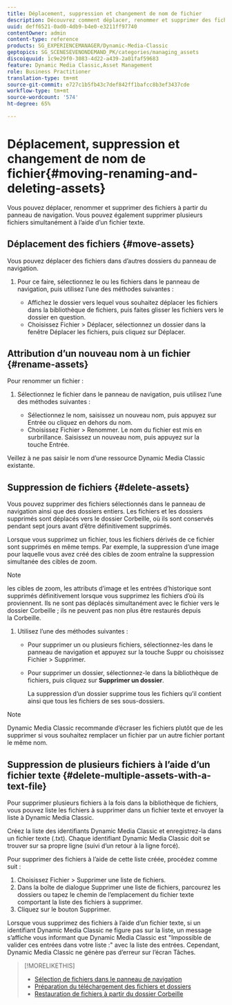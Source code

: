 ```yaml
---
title: Déplacement, suppression et changement de nom de fichier
description: Découvrez comment déplacer, renommer et supprimer des fichiers.
uuid: deff6521-0ad0-4db9-b4e0-e3211ff97740
contentOwner: admin
content-type: reference
products: SG_EXPERIENCEMANAGER/Dynamic-Media-Classic
geptopics: SG_SCENESEVENONDEMAND_PK/categories/managing_assets
discoiquuid: 1c9e29f0-3083-4d22-a439-2a01faf59683
feature: Dynamic Media Classic,Asset Management
role: Business Practitioner
translation-type: tm+mt
source-git-commit: e727c1b5fb43c7def842ff1bafcc8b3ef3437cde
workflow-type: tm+mt
source-wordcount: '574'
ht-degree: 65%

---
```



# Déplacement, suppression et changement de nom de fichier{#moving-renaming-and-deleting-assets}

Vous pouvez déplacer, renommer et supprimer des fichiers à partir du panneau de navigation. Vous pouvez également supprimer plusieurs fichiers simultanément à l’aide d’un fichier texte.

## Déplacement des fichiers {#move-assets}

Vous pouvez déplacer des fichiers dans d’autres dossiers du panneau de navigation.

1. Pour ce faire, sélectionnez le ou les fichiers dans le panneau de navigation, puis utilisez l’une des méthodes suivantes :

   * Affichez le dossier vers lequel vous souhaitez déplacer les fichiers dans la bibliothèque de fichiers, puis faites glisser les fichiers vers le dossier en question.
   * Choisissez Fichier > Déplacer, sélectionnez un dossier dans la fenêtre Déplacer les fichiers, puis cliquez sur Déplacer.

## Attribution d’un nouveau nom à un fichier  {#rename-assets}

Pour renommer un fichier :

1. Sélectionnez le fichier dans le panneau de navigation, puis utilisez l’une des méthodes suivantes :

   * Sélectionnez le nom, saisissez un nouveau nom, puis appuyez sur Entrée ou cliquez en dehors du nom.
   * Choisissez Fichier > Renommer. Le nom du fichier est mis en surbrillance. Saisissez un nouveau nom, puis appuyez sur la touche Entrée.

Veillez à ne pas saisir le nom d’une ressource Dynamic Media Classic existante.

## Suppression de fichiers {#delete-assets}

Vous pouvez supprimer des fichiers sélectionnés dans le panneau de navigation ainsi que des dossiers entiers. Les fichiers et les dossiers supprimés sont déplacés vers le dossier Corbeille, où ils sont conservés pendant sept jours avant d’être définitivement supprimés.

Lorsque vous supprimez un fichier, tous les fichiers dérivés de ce fichier sont supprimés en même temps. Par exemple, la suppression d’une image pour laquelle vous avez créé des cibles de zoom entraîne la suppression simultanée des cibles de zoom.

>[!NOTE]
>
>les cibles de zoom, les attributs d’image et les entrées d’historique sont supprimés définitivement lorsque vous supprimez les fichiers d’où ils proviennent. Ils ne sont pas déplacés simultanément avec le fichier vers le dossier Corbeille ; ils ne peuvent pas non plus être restaurés depuis la Corbeille.

1. Utilisez l’une des méthodes suivantes :

   * Pour supprimer un ou plusieurs fichiers, sélectionnez-les dans le panneau de navigation et appuyez sur la touche Suppr ou choisissez Fichier > Supprimer.
   * Pour supprimer un dossier, sélectionnez-le dans la bibliothèque de fichiers, puis cliquez sur **Supprimer un dossier**.

      La suppression d’un dossier supprime tous les fichiers qu’il contient ainsi que tous les fichiers de ses sous-dossiers.

>[!NOTE]
>
>Dynamic Media Classic recommande d’écraser les fichiers plutôt que de les supprimer si vous souhaitez remplacer un fichier par un autre fichier portant le même nom.

## Suppression de plusieurs fichiers à l’aide d’un fichier texte {#delete-multiple-assets-with-a-text-file}

Pour supprimer plusieurs fichiers à la fois dans la bibliothèque de fichiers, vous pouvez liste les fichiers à supprimer dans un fichier texte et envoyer la liste à Dynamic Media Classic.

Créez la liste des identifiants Dynamic Media Classic et enregistrez-la dans un fichier texte (.txt). Chaque identifiant Dynamic Media Classic doit se trouver sur sa propre ligne (suivi d’un retour à la ligne forcé).

Pour supprimer des fichiers à l’aide de cette liste créée, procédez comme suit :

1. Choisissez Fichier > Supprimer une liste de fichiers.
1. Dans la boîte de dialogue Supprimer une liste de fichiers, parcourez les dossiers ou tapez le chemin de l’emplacement du fichier texte comportant la liste des fichiers à supprimer.
1. Cliquez sur le bouton Supprimer.

Lorsque vous supprimez des fichiers à l’aide d’un fichier texte, si un identifiant Dynamic Media Classic ne figure pas sur la liste, un message s’affiche vous informant que Dynamic Media Classic est &quot;Impossible de valider ces entrées dans votre liste :&quot; avec la liste des entrées. Cependant, Dynamic Media Classic ne génère pas d’erreur sur l’écran Tâches.

>[!MORELIKETHIS]
>
>* [Sélection de fichiers dans le panneau de navigation](selecting-assets-browse-panel.md#selecting_assets_in_the_browse_panel)
>* [Préparation du téléchargement des fichiers et dossiers](uploading-files.md#preparing_your_assets_and_folders_for_uploading)
>* [Restauration de fichiers à partir du dossier Corbeille](trash-folder.md#restoring_assets_from_the_trash_folder)

